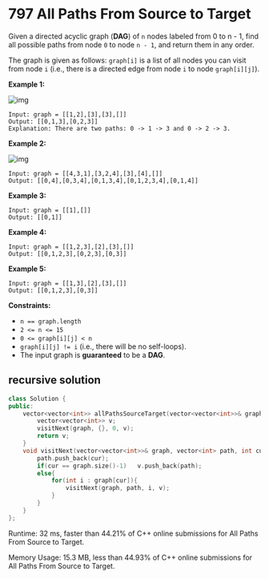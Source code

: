 # 797 All Paths From Source to Target

Given a directed acyclic graph (**DAG**) of `n` nodes labeled from 0 to n - 1, find all possible paths from node `0` to node `n - 1`, and return them in any order.

The graph is given as follows: `graph[i]` is a list of all nodes you can visit from node `i` (i.e., there is a directed edge from node `i` to node `graph[i][j]`).

 

**Example 1:**

![img](https://assets.leetcode.com/uploads/2020/09/28/all_1.jpg)

```
Input: graph = [[1,2],[3],[3],[]]
Output: [[0,1,3],[0,2,3]]
Explanation: There are two paths: 0 -> 1 -> 3 and 0 -> 2 -> 3.
```

**Example 2:**

![img](https://assets.leetcode.com/uploads/2020/09/28/all_2.jpg)

```
Input: graph = [[4,3,1],[3,2,4],[3],[4],[]]
Output: [[0,4],[0,3,4],[0,1,3,4],[0,1,2,3,4],[0,1,4]]
```

**Example 3:**

```
Input: graph = [[1],[]]
Output: [[0,1]]
```

**Example 4:**

```
Input: graph = [[1,2,3],[2],[3],[]]
Output: [[0,1,2,3],[0,2,3],[0,3]]
```

**Example 5:**

```
Input: graph = [[1,3],[2],[3],[]]
Output: [[0,1,2,3],[0,3]]
```

 

**Constraints:**

- `n == graph.length`
- `2 <= n <= 15`
- `0 <= graph[i][j] < n`
- `graph[i][j] != i` (i.e., there will be no self-loops).
- The input graph is **guaranteed** to be a **DAG**.



## recursive solution



```c++
class Solution {
public:
    vector<vector<int>> allPathsSourceTarget(vector<vector<int>>& graph) {
        vector<vector<int>> v;
        visitNext(graph, {}, 0, v);
        return v;
    }
    void visitNext(vector<vector<int>>& graph, vector<int> path, int cur, vector<vector<int>>& v){
        path.push_back(cur);
        if(cur == graph.size()-1)   v.push_back(path);
        else{
            for(int i : graph[cur]){
                visitNext(graph, path, i, v);
            }
        }
    }
};
```



Runtime: 32 ms, faster than 44.21% of C++ online submissions for All Paths From Source to Target.

Memory Usage: 15.3 MB, less than 44.93% of C++ online submissions for All Paths From Source to Target.
